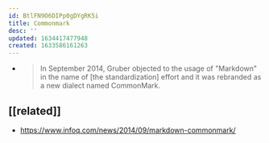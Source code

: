```yaml
---
id: BtlFN9O6DIPp0gDYgRK5i
title: Commonmark
desc: ''
updated: 1634417477948
created: 1633586161263
---
```


- > In September 2014, Gruber objected to the usage of "Markdown" in the name of [the standardization] effort and it was rebranded as a new dialect named CommonMark.

## [[related]]

- https://www.infoq.com/news/2014/09/markdown-commonmark/
